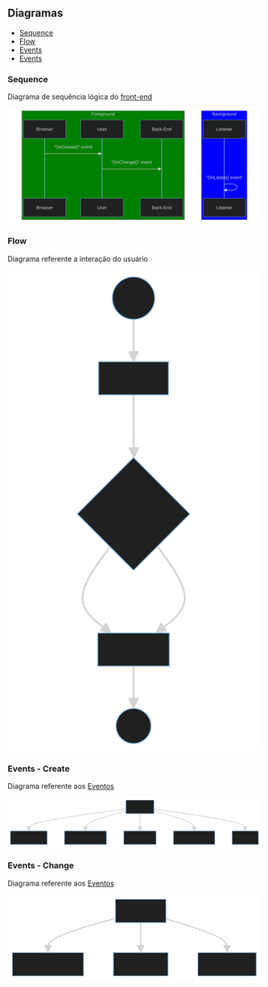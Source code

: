 ## Diagramas

- [Sequence](#sequence)
- [Flow](#flow)
- [Events](#events-create)
- [Events](#events-change)

### Sequence
Diagrama de sequência lógica do [front-end](../../../views/static/funcionario.html)

![Sequence](sequence.svg)

### Flow
Diagrama referente a interação do usuário

![Flow](flow.svg)

### Events - Create
Diagrama referente aos [Eventos](../../../views/static/src/js/funcionario/events.js)

![OnCreate](flow-oncreate.svg)

### Events - Change
Diagrama referente aos [Eventos](../../../views/static/src/js/funcionario/events.js)

![OnChange](flow-onchange.svg)
